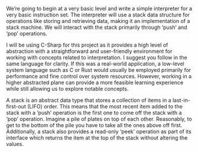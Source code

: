 We’re going to begin at a very basic level and write a simple interpreter for a very basic instruction set. The interpreter will use a stack data structure for operations like storing and retrieving data, making it an implementation of a stack machine. We will interact with the stack primarily through ‘push’ and ‘pop’ operations.

I will be using C-Sharp for this project as it provides a high level of abstraction with a straightforward and user-friendly environment for working with concepts related to interpretation. I suggest you follow in the same language for clarity. If this was a real-world application, a low-level system language such as C or Rust would usually be employed primarily for performance and fine control over system resources. However, working in a higher abstracted plane can provide a more feasible learning experience while still allowing us to explore notable concepts.

A stack is an abstract data type that stores a collection of items in a last-in-first-out (LIFO) order. This means that the most recent item added to the stack with a ‘push’ operation is the first one to come off the stack with a ‘pop’ operation. Imagine a pile of plates on top of each other. Reasonably, to get to the bottom of the pile you have to take all the ones above off first. Additionally, a stack also provides a read-only ‘peek’ operation as part of its interface which returns the item at the top of the stack without altering the values.